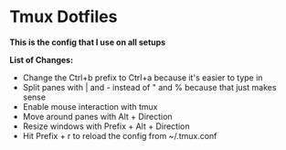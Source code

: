 # Tmux Dotfiles
**This is the config that I use on all setups**

**List of Changes:**
* Change the Ctrl+b prefix to Ctrl+a because it's easier to type in
* Split panes with | and - instead of " and % because that just makes sense
* Enable mouse interaction with tmux
* Move around panes with Alt + Direction
* Resize windows with Prefix + Alt + Direction
* Hit Prefix + r to reload the config from ~/.tmux.conf
